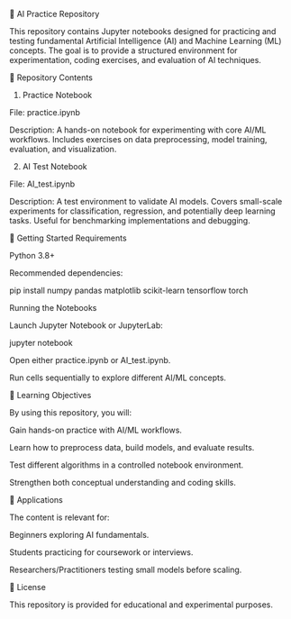 🤖 AI Practice Repository

This repository contains Jupyter notebooks designed for practicing and testing fundamental Artificial Intelligence (AI) and Machine Learning (ML) concepts. The goal is to provide a structured environment for experimentation, coding exercises, and evaluation of AI techniques.

📂 Repository Contents
1. Practice Notebook

File: practice.ipynb

Description:
A hands-on notebook for experimenting with core AI/ML workflows. Includes exercises on data preprocessing, model training, evaluation, and visualization.

2. AI Test Notebook

File: AI_test.ipynb

Description:
A test environment to validate AI models. Covers small-scale experiments for classification, regression, and potentially deep learning tasks. Useful for benchmarking implementations and debugging.

🚀 Getting Started
Requirements

Python 3.8+

Recommended dependencies:

pip install numpy pandas matplotlib scikit-learn tensorflow torch

Running the Notebooks

Launch Jupyter Notebook or JupyterLab:

jupyter notebook


Open either practice.ipynb or AI_test.ipynb.

Run cells sequentially to explore different AI/ML concepts.

🎯 Learning Objectives

By using this repository, you will:

Gain hands-on practice with AI/ML workflows.

Learn how to preprocess data, build models, and evaluate results.

Test different algorithms in a controlled notebook environment.

Strengthen both conceptual understanding and coding skills.

📌 Applications

The content is relevant for:

Beginners exploring AI fundamentals.

Students practicing for coursework or interviews.

Researchers/Practitioners testing small models before scaling.

📜 License

This repository is provided for educational and experimental purposes.
